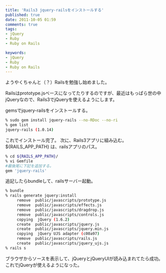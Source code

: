 ```yaml
---
title: 'Rails3 jquery-railsをインストールする'
published: true
date: 2011-10-05 01:59
comments: true
tags:
- jQuery
- Ruby
- Ruby on Rails

keywords:
- jQuery
- Ruby
- Ruby on Rails
---
```

ようやくちゃんと（？）Railsを勉強し始めました。

Railsはprototype.jsベースになってたりするのですが、最近はもっぱら世の中jQueryなので、Rails3でjQueryを使えるようにします。

gemsでjquery-railsをインストールする。


```sh
% sudo gem install jquery-rails --no-RDoc --no-ri
% gem list
jquery-rails (1.0.14)
```

これでインストール完了。
次に、Rails3アプリに組み込む。
${RAILS_APP_PATH} は、railsアプリのパス。


```sh
% cd ${RAILS_APP_PATH}/
% vi Gemfile
#最後尾に下記を追加する。
gem 'jquery-rails'
```

追記したらbundleして、railsサーバー起動。


```sh
% bundle
% rails generate jquery:install
     remove  public/javascripts/prototype.js
     remove  public/javascripts/effects.js
     remove  public/javascripts/dragdrop.js
     remove  public/javascripts/controls.js
     copying  jQuery (1.6.2)
     create  public/javascripts/jquery.js
     create  public/javascripts/jquery.min.js
     copying  jQuery UJS adapter (c00a97)
     remove  public/javascripts/rails.js
     create  public/javascripts/jquery_ujs.js
% rails s
```

ブラウザからソースを表示して、jQueryとjQueryUIが読み込まれてたら成功。
これでjQueryが使えるようになった。
